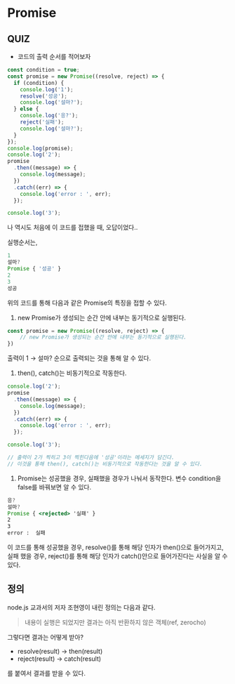 # Promise

## QUIZ

- 코드의 출력 순서를 적어보자

```jsx
const condition = true;
const promise = new Promise((resolve, reject) => {
  if (condition) {
    console.log('1');
    resolve('성공');
    console.log('설마?');
  } else {
    console.log('응?');
    reject('실패');
    console.log('설마?');
  }
});
console.log(promise);
console.log('2');
promise
  .then((message) => {
    console.log(message);
  })
  .catch((err) => {
    console.log('error : ', err);
  });

console.log('3');
```

나 역시도 처음에 이 코드를 접했을 때, 오답이었다..

실행순서는,

```jsx
1
설마?
Promise { '성공' }
2
3
성공
```

위의 코드를 통해 다음과 같은 Promise의 특징을 접할 수 있다.

1. new Promise가 생성되는 순간 안에 내부는 동기적으로 실행된다.

```jsx
const promise = new Promise((resolve, reject) => {
	// new Promise가 생성되는 순간 안에 내부는 동기적으로 실행된다.
})
```

출력이 1 → 설마? 순으로 출력되는 것을 통해 알 수 있다.

1. then(), catch()는 비동기적으로 작동한다.

```jsx
console.log('2');
promise
  .then((message) => {
    console.log(message);
  })
  .catch((err) => {
    console.log('error : ', err);
  });

console.log('3');

// 출력이 2가 찍히고 3이 찍힌다음에 '성공'이라는 메세지가 담긴다. 
// 이것을 통해 then(), catch()는 비동기적으로 작동한다는 것을 알 수 있다.
```

1. Promise는 성공했을 경우, 실패했을 경우가 나눠서 동작한다.  변수 condition을 false를 바꿔보면 알 수 있다.

```jsx
응?
설마?
Promise { <rejected> '실패' }
2
3
error :  실패
```

 이 코드를 통해  성공했을 경우, resolve()를 통해 해당 인자가 then()으로 들어가지고, 실패 했을 경우, reject()를 통해 해당 인자가 catch()안으로 들어가진다는 사실을 알 수 있다.

## 정의

node.js 교과서의 저자 조현영이 내린 정의는 다음과 같다. 

> 내용이 실행은 되었지만 결과는 아직 반환하지 않은 객체(ref, zerocho)
> 

그렇다면 결과는 어떻게 받아? 

- resolve(result)  → then(result)
- reject(result) → catch(result)

를 붙여서 결과를 받을 수 있다.